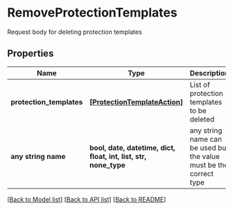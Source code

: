 # RemoveProtectionTemplates

Request body for deleting protection templates

## Properties
Name | Type | Description | Notes
------------ | ------------- | ------------- | -------------
**protection_templates** | [**[ProtectionTemplateAction]**](ProtectionTemplateAction.md) | List of protection templates  to be deleted | 
**any string name** | **bool, date, datetime, dict, float, int, list, str, none_type** | any string name can be used but the value must be the correct type | [optional]

[[Back to Model list]](../README.md#documentation-for-models) [[Back to API list]](../README.md#documentation-for-api-endpoints) [[Back to README]](../README.md)


